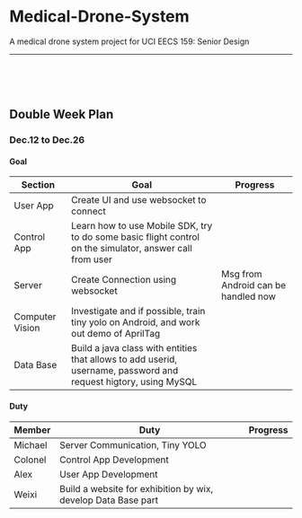 # Medical-Drone-System
A medical drone system project for UCI EECS 159: Senior Design

---

<br><br><br>

## Double Week Plan

### Dec.12 to Dec.26
#### Goal

|Section| Goal | Progress |
|---| ---  |---|
| User App | Create UI and use websocket to connect| |
| Control App|Learn how to use Mobile SDK, try to do some basic flight control on the simulator, answer call from user | |
| Server|Create Connection using websocket|Msg from Android can be handled now|
|Computer Vision|Investigate and if possible, train tiny yolo on Android, and work out demo of AprilTag||
|Data Base|Build a java class with entities that allows to add userid, username, password and request higtory, using MySQL||

#### Duty

|Member| Duty | Progress |
|---| ---|---|
| Michael | Server Communication, Tiny YOLO||
|Colonel|Control App Development||
|Alex|User App Development||
|Weixi|Build a website for exhibition by wix, develop Data Base part||


